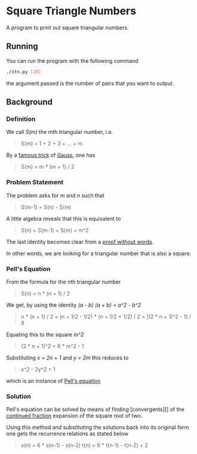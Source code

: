 Square Triangle Numbers
=======================

A program to print out square triangular numbers.

Running
-------

You can run the program with the following command

```sh
./stn.py [20]
```

the argument passed is the number of pairs that you want to output.

Background
----------

### Definition

We call *S(m)* the mth triangular number, i.e.

> S(m) = 1 + 2 + 3 + ... + m

By a [famous trick][trick] of [Gauss][], one has

> S(m) = m * (m + 1) / 2

### Problem Statement

The problem asks for *m* and *n* such that

> S(m-1) = S(n) - S(m)

A little algebra reveals that this is equivalent to

> S(n) = S(m-1) + S(m) = m^2

The last identity becomes clear from a [proof without words][pww].

In other words, we are looking for a triangular number that is also a
square.

### Pell's Equation

From the formula for the nth triangular number

> S(n) = n * (n + 1) / 2

We get, by using the identity *(a - b) (a + b) = a^2 - b^2*

> n * (n + 1) / 2 = (n + 1/2 - 1/2) * (n + 1/2 + 1/2) / 2 = [(2 * n + 1)^2 - 1] / 8

Equating this to the square *m^2*

> (2 * n + 1)^2 = 8 * m^2 - 1

Substituting *x = 2n + 1* and *y = 2m* this reduces to

> x^2 - 2y^2 = 1

which is an instance of [Pell's equation][pell]

### Solution

Pell's equation can be solved by means of finding [convergents][] of
the [continued fraction][] expansion of the square root of two.

Using this method and substituting the solutions back into its
original form one gets the recurrence relations as stated below

> s(n) = 6 * s(n-1) - s(n-2)
> t(n) = 6 * t(n-1) - t(n-2) + 2

[trick]: http://mathcentral.uregina.ca/QQ/database/QQ.02.06/jo1.html
[Gauss]: http://en.wikipedia.org/wiki/Carl_Friedrich_Gauss
[pww]: http://www.cut-the-knot.org/ctk/pww.shtml
[pell]: http://en.wikipedia.org/wiki/Pell%27s_equation
[continued fraction]: http://en.wikipedia.org/wiki/Pell%27s_equation
